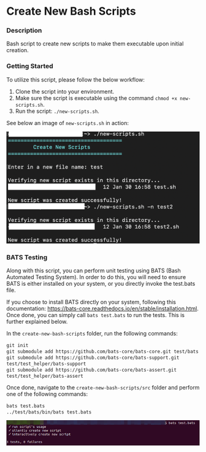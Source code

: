 # Create New Bash Scripts

### Description
Bash script to create new scripts to make them executable upon initial creation.

### Getting Started
To utilize this script, please follow the below workflow:

1. Clone the script into your environment.
2. Make sure the script is executable using the command `chmod +x new-scripts.sh`.
3. Run the script: `./new-scripts.sh`.

See below an image of `new-scripts.sh` in action:

![Image of New Scripts](https://github.com/markusewalker/Misc-Bash-Scripts/blob/master/create-new-bash-scripts/new-scripts.jpg)

### BATS Testing
Along with this script, you can perform unit testing using BATS (Bash Automated Testing System). In order to do this, you will need to ensure BATS is either installed on your system, or you directly invoke the test.bats file.

If you choose to install BATS directly on your system, following this documentation: https://bats-core.readthedocs.io/en/stable/installation.html. Once done, you can simply call `bats test.bats` to run the tests. This is further explained below.

In the `create-new-bash-scripts` folder, run the following commands:

```
git init
git submodule add https://github.com/bats-core/bats-core.git test/bats
git submodule add https://github.com/bats-core/bats-support.git test/test_helper/bats-support
git submodule add https://github.com/bats-core/bats-assert.git test/test_helper/bats-assert
```

Once done, navigate to the `create-new-bash-scripts/src` folder and perform one of the following commands:

```
bats test.bats
../test/bats/bin/bats test.bats
```

![BATS Testing Result](https://github.com/markusewalker/Misc-Bash-Scripts/blob/master/create-new-bash-scripts/bats.jpg)
